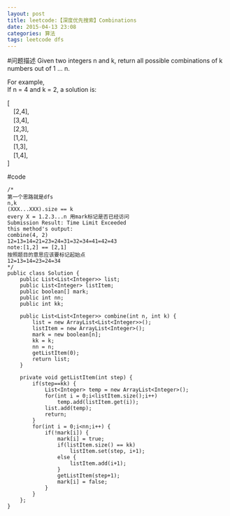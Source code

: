 ```yaml
---
layout: post
title: leetcode:【深度优先搜索】Combinations
date: 2015-04-13 23:08
categories: 算法
tags: leetcode dfs
---
```


#问题描述
Given two integers n and k, return all possible combinations of k numbers out of 1 ... n.

For example,  
If n = 4 and k = 2, a solution is:  

[  
　[2,4],  
  　[3,4],  
  　[2,3],  
  　[1,2],  
  　[1,3],  
  　[1,4],  
]

#code
```
/*
第一个思路就是dfs
n,k
(XXX...XXX).size == k
every X = 1.2.3...n 用mark标记是否已经访问
Submission Result: Time Limit Exceeded 
this method's output:
combine(4, 2)
12=13=14=21=23=24=31=32=34=41=42=43
note:[1,2] == [2,1]
按照题目的意思应该要标记起始点
12=13=14=23=24=34
*/
public class Solution {
	public List<List<Integer>> list;
	public List<Integer> listItem;
	public boolean[] mark;
	public int nn;
	public int kk;
	
    public List<List<Integer>> combine(int n, int k) {
    	list = new ArrayList<List<Integer>>();
    	listItem = new ArrayList<Integer>();
    	mark = new boolean[n];
    	kk = k;
    	nn = n;
    	getListItem(0);
    	return list;
    }
    
    private void getListItem(int step) {
    	if(step==kk) {
    		List<Integer> temp = new ArrayList<Integer>();
    		for(int i = 0;i<listItem.size();i++)
    			temp.add(listItem.get(i));
    		list.add(temp);
    		return;
    	}
    	for(int i = 0;i<nn;i++) {
    		if(!mark[i]) {
    			mark[i] = true;
    			if(listItem.size() == kk)
    				listItem.set(step, i+1);
    			else {
    				listItem.add(i+1);
    			}
    			getListItem(step+1);
    			mark[i] = false;
    		}
    	}
    };
}
```